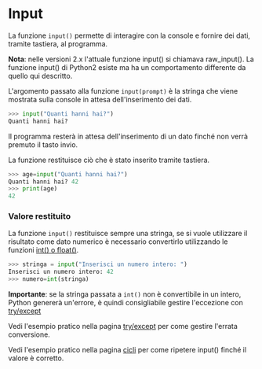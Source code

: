 # Input

La funzione `input()` permette di interagire con la console e fornire dei dati, tramite tastiera, al programma.

**Nota**: nelle versioni 2.x l'attuale funzione input() si chiamava raw_input(). La funzione input() di Python2 esiste ma ha un comportamento differente da quello qui descritto.

L'argomento passato alla funzione `input(prompt)` è la stringa che viene mostrata sulla console in attesa dell'inserimento dei dati.

```python
>>> input("Quanti hanni hai?")
Quanti hanni hai?
```

Il programma resterà in attesa dell'inserimento di un dato finché non verrà premuto il tasto invio.

La funzione restituisce ciò che è stato inserito tramite tastiera.

```python
>>> age=input("Quanti hanni hai?")
Quanti hanni hai? 42
>>> print(age)
42
```

### Valore restituito

La funzione `input()` restituisce sempre una stringa, se si vuole utilizzare il risultato come dato numerico è necessario convertirlo utilizzando le funzioni [int() o float()](Type_Number.md).

```python
>>> stringa = input("Inserisci un numero intero: ")
Inserisci un numero intero: 42
>>> numero=int(stringa)
```

**Importante**: se la stringa passata a `int()` non è convertibile in un intero, Python genererà un'errore, è quindi consigliabile gestire l'eccezione con [try/except](Try_Except.md)

Vedi l'esempio pratico nella pagina [try/except](Try_Except.md) per come gestire l'errata conversione.

Vedi l'esempio pratico nella pagina [cicli](Loops.md) per come ripetere input() finché il valore è corretto.

